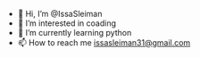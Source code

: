 - 👋 Hi, I’m @IssaSleiman
- 👀 I’m interested in coading
- 🌱 I’m currently learning python
- 📫 How to reach me issasleiman31@gmail.com

<!---
IssaSleiman/IssaSleiman is a ✨ special ✨ repository because its `README.md` (this file) appears on your GitHub profile.
You can click the Preview link to take a look at your changes.
--->
